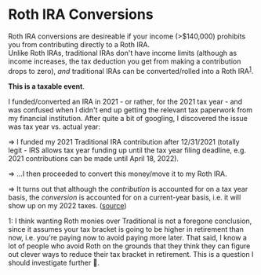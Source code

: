 # Roth IRA Conversions

Roth IRA conversions are desireable if your income (>$140,000) prohibits you from contributing directly to a Roth IRA.  
Unlike Roth IRAs, traditional IRAs don't have income limits (although as income increases, the tax deduction you get 
from making a contribution drops to zero), *and* traditional IRAs can be converted/rolled into a Roth IRA<sup>[1](#whyroth)</sup>. 


__This is a taxable event__.



I funded/converted an IRA in 2021 - or rather, for the 2021 tax year - and was confused when I didn't end up 
getting the relevant tax paperwork from my financial institution. After quite a bit of googling, I discovered the issue
was tax year vs. actual year:

=> I funded my 2021 Traditional IRA contribution after 12/31/2021 (totally legit - IRS allows tax year funding up until the tax year filing deadline, e.g. 2021 contributions can be made until April 18, 2022).

=> ...I then proceeded to convert this money/move it to my Roth IRA.

=> It turns out that although the *contribution* is accounted for on a tax year basis, the *conversion* is accounted for
on a current-year basis, i.e. it will show up on my 2022 taxes. ([source][hr-link])


<a name="whyroth">1</a>: I think wanting Roth monies over Traditional is not a foregone conclusion, since it assumes 
your tax bracket is going to be higher in retirement than now, i.e. you're paying now to avoid paying more later.  That
said, I know a lot of people who avoid Roth on the grounds that they think they can figure out clever ways to reduce their
tax bracket in retirement.  This is a question I should investigate further :thinking:.

[hr-link]: https://www.hrblock.com/tax-center/income/retirement-income/traditional-to-roth-ira-conversion/

